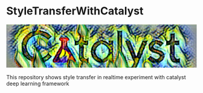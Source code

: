 # StyleTransferWithCatalyst

<img src="images/catalyst-logo2.png" alt="Catalyst" width="600"/>

This repository shows style transfer in realtime experiment with catalyst deep learning framework
